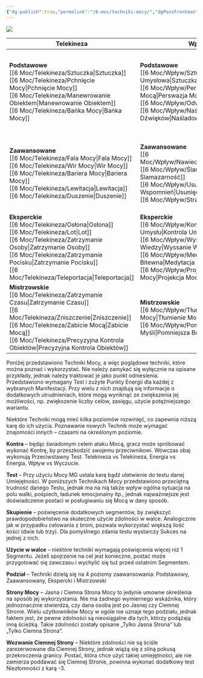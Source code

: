 ```yaml
---
{"dg-publish":true,"permalink":"/6-moc/techniki-mocy/","dgPassFrontmatter":true}
---
```


**![](https://lh7-rt.googleusercontent.com/docsz/AD_4nXc6v-ccdvTZMTcs0a8nHzbXVcqKp9AdjiU3pzELjCXg15Lk7khr_wyHbtygNo9Xf6bt-b7_oPUWWJ5dIzCtW_hebqhn0j-sEsS8p70gsDke0wRDim5Rg9fC9f0Q6n8TNlrsnjEtUV4P4j-7XMir1L8jXCu7?key=T3-QZLJMydwdELCftaUgv_J6)**

| **Telekineza**                                                                                                       | **Wpływ**                                                                                                   | **Wzmocnienie**                                                                                                                                                 | **Wyczuwanie**                                                                                                                                | **Energia** |
| -------------------------------------------------------------------------------------------------------------------- | ----------------------------------------------------------------------------------------------------------- | --------------------------------------------------------------------------------------------------------------------------------------------------------------- | --------------------------------------------------------------------------------------------------------------------------------------------- | ----------- |
| **Podstawowe**<br>[[6 Moc/Telekineza/Sztuczka\|Sztuczka]]<br>[[6 Moc/Telekineza/Pchnięcie Mocy\|Pchnięcie Mocy]]<br>[[6 Moc/Telekineza/Manewrowanie Obiektem\|Manewrowanie Obiektem]]<br>[[6 Moc/Telekineza/Bańka Mocy\|Bańka Mocy]]                  | **Podstawowe**<br>[[6 Moc/Wpływ/Sztuczka Umysłowa\|Sztuczka Umysłowa]]<br>[[6 Moc/Wpływ/Perswazja Mocą\|Perswazja Mocą]]<br>[[6 Moc/Wpływ/Odwaga\|Odwaga]]<br>[[6 Moc/Wpływ/Naśladowanie Dźwięków\|Naśladowanie Dźwięków]]    | **Podstawowe**<br>[[6 Moc/Wzmocnienie/Przypływ Sił\|Przypływ Sił]]<br>[[6 Moc/Wzmocnienie/Kontrola Oddechu\|Kontrola Oddechu]]<br>[[6 Moc/Wzmocnienie/Tapas (Utrzymanie Temperatury)\|Tapas]]<br>[[6 Moc/Wzmocnienie/Przyspieszenie Metabolizmu\|Przyspieszenie Metabolizmu]]<br>[[6 Moc/Wzmocnienie/Przyspieszenie\|Przyspieszenie]] | **Podstawowe**<br>[[6 Moc/Wyczuwanie/Wyczucie Mocy\|Wyczucie Mocy]]<br>[[6 Moc/Wyczuwanie/Wyczucie Emocji\|Wyczucie Emocji]]<br>[[6 Moc/Wyczuwanie/Widzenie w Ciemności\|Widzenie w Ciemności]]<br>[[6 Moc/Wyczuwanie/Wykrycie Istot\|Wykrycie Istot]]<br>[[6 Moc/Wyczuwanie/Wzrok Mocy\|Wzrok Mocy]]                |             |
| **Zaawansowane**<br>[[6 Moc/Telekineza/Fala Mocy\|Fala Mocy]]<br>[[6 Moc/Telekineza/Wir Mocy\|Wir Mocy]]<br>[[6 Moc/Telekineza/Bariera Mocy\|Bariera Mocy]]<br>[[6 Moc/Telekineza/Lewitacja\|Lewitacja]]<br>[[6 Moc/Telekineza/Duszenie\|Duszenie]]               | **Zaawansowane**<br>[[6 Moc/Wpływ/Nawiedzenie\|Nawiedzenie]]<br>[[6 Moc/Wpływ/Ślamazarność\|Ślamazarność]]<br>[[6 Moc/Wpływ/Usunięcie Wspomnień\|Usunięcie Wspomnień]]<br>[[6 Moc/Wpływ/Strach\|Strach]]            | **Zaawansowane**<br>[[6 Moc/Wzmocnienie/Wzmocnienie Atrybutu\|Wzmocnienie Atrybutu]]<br>[[6 Moc/Wzmocnienie/Doskonałe Przyspieszenie\|Doskonałe Przyspieszenie]]<br>[[6 Moc/Wzmocnienie/Trans Hibernacyjny\|Trans Hibernacyjny]]<br>[[6 Moc/Wzmocnienie/Neutralizacja Trucizny\|Neutralizacja Trucizny]]<br>[[6 Moc/Wzmocnienie/Ozdrowienie\|Ozdrowienie]]         | **Zaawansowane**<br>[[6 Moc/Wyczuwanie/Przeczucie\|Przeczucie]]<br>[[6 Moc/Wyczuwanie/Mroczny Cień\|Mroczny Cień]]<br>[[6 Moc/Wyczuwanie/Psychometria\|Psychometria]]<br>[[6 Moc/Wyczuwanie/Przewidywanie Przyszłości\|Przewidywanie Przyszłości]]<br>[[6 Moc/Wyczuwanie/Nawigacja w Nadprzestrzeni\|Nawigacja w Nadprzestrzeni]] |             |
| **Eksperckie**<br>[[6 Moc/Telekineza/Osłona\|Osłona]]<br>[[6 Moc/Telekineza/Lot\|Lot]]<br>[[6 Moc/Telekineza/Zatrzymanie Osoby\|Zatrzymanie Osoby]]<br>[[6 Moc/Telekineza/Zatrzymanie Pocisku\|Zatrzymanie Pocisku]]<br>[[6 Moc/Telekineza/Teleportacja\|Teleportacja]]      | **Eksperckie**<br>[[6 Moc/Wpływ/Kontrola Umysłu\|Kontrola Umysłu]]<br>[[6 Moc/Wpływ/Wyssanie Wiedzy\|Wyssanie Wiedzy]]<br>[[6 Moc/Wpływ/Medytacja Bitewna\|Medytacja Bitewna]]<br>[[6 Moc/Wpływ/Projekcja Mocy\|Projekcja Mocy]] | **Eksperckie**<br>[[6 Moc/Wzmocnienie/Zignorowanie Bólu\|Zignorowanie Bólu]]<br>[[6 Moc/Wzmocnienie/Przetrwanie\|Przetrwanie]]<br>[[6 Moc/Wzmocnienie/Powrót\|Powrót]]<br>[[6 Moc/Wzmocnienie/Oświecenie Umysłu\|Oświecenie Umysłu]]                                                               | **Eksperckie**<br>[[6 Moc/Wyczuwanie/Ukrycie w Mocy\|Ukrycie w Mocy]]<br>[[6 Moc/Wyczuwanie/Odnalezienie Osoby\|Odnalezienie Osoby]]<br>[[6 Moc/Wyczuwanie/Wędrówka po Nurcie\|Wędrówka po Nurcie]]<br>                                                  |             |
| **Mistrzowskie**<br>[[6 Moc/Telekineza/Zatrzymanie Czasu\|Zatrzymanie Czasu]]<br>[[6 Moc/Telekineza/Zniszczenie\|Zniszczenie]]<br>[[6 Moc/Telekineza/Zabicie Mocą\|Zabicie Mocą]]<br>[[6 Moc/Telekineza/Precyzyjna Kontrola Obiektów\|Precyzyjna Kontrola Obiektów]] | **Mistrzowskie**<br>[[6 Moc/Wpływ/Tłumienie Mocy\|Tłumienie Mocy]]<br>[[6 Moc/Wpływ/Pomniejsza Bomba Myśli\|Pomniejsza Bomba Myśli]]                                        | **Mistrzowskie**<br>[[6 Moc/Wzmocnienie/Nietykalność\|Nietykalność]]<br>[[6 Moc/Wzmocnienie/Życie\|Życie]]                                                                                                               | **Mistrzowskie**<br>[[6 Moc/Wyczuwanie/Świadoma Wędrówka po Nurcie\|Świadoma Wędrówka po Nurcie]]                                                                                           |             |





Poniżej przedstawiono Techniki Mocy, a więc poglądowe techniki, które można poznać i wykorzystać. Nie należy zamykać się wyłącznie na opisane przykłady, jednak należy traktować je jako punkt odniesienia. Przedstawiono wymagany Test i zużyte Punkty Energii dla każdej z wybranych Manifestacji. Przy wielu z nich znajdują się informacje o dodatkowych utrudnieniach, które mogą wyniknąć ze zwiększenia jej możliwości, np. zwiększenie liczby celów, zasięgu, użycie potężniejszego wariantu.

Niektóre Techniki mogą mieć kilka poziomów rozwinięć, co zapewnia niższą karę do ich użycia. Poznawanie nowych Technik może wymagać znajomości innych – czasami na określonym poziomie.

**Kontra** – będąc świadomym celem ataku Mocą, gracz może spróbować wykonać Kontrę, by przeszkodzić swojemu przeciwnikowi. Wówczas obaj wykonują Przeciwstawny Test. Telekineza vs Telekineza, Energia vs Energia, Wpływ vs Wyczucie.

**Test** – Przy użyciu Mocy MG ustala karę bądź ułatwienie do testu danej Umiejętności. W poniższych Technikach Mocy przedstawiono przeciętną trudność danego Testu, jednak ma na nią także wpływ ogólna sytuacja na polu walki, pośpiech, ładunek emocjonalny itp., jednak najważniejsze jest doświadczenie postaci w posługiwaniu się Mocą w dany sposób.

**Skupienie** – poświęcenie dodatkowych segmentów, by zwiększyć prawdopodobieństwo na skuteczne użycie zdolności w walce. Analogicznie jak w przypadku celowania z broni, pozwala wykorzystać większą ilość kości (dwie lub trzy). Dla pomyślnego zdania testu wystarczy Sukces na jednej z nich.

**Użycie w walce** – niektóre techniki wymagają poświęcenia więcej niż 1 Segmentu. Jeżeli spojrzenie na cel jest konieczne, postać może przygotować się zawczasu i wychylić się tuż przed ostatnim Segmentem.

**Podział** – Techniki dzielą się na 4 poziomy zaawansowania: Podstawowy, Zaawansowany, Ekspercki i Mistrzowski

**Strony Mocy** – Jasna i Ciemna Strona Mocy to jedynie umowne określenia na sposób jej wykorzystania. Nie ma żadnego wymiernego wskaźnika, który jednoznacznie stwierdza, czy dana osoba jest po Jasnej czy Ciemnej Stronie. Wielu użytkowników Mocy w ogóle nie uznaje tego podziału, jednak faktem jest, że pewne zdolności są nieosiągalne dla tych, którzy podążają inną ścieżką. Takie zdolności zostały opisane „Tylko Jasna Strona” lub „Tylko Ciemna Strona”.

**Wezwanie Ciemnej Strony** – Niektóre zdolności nie są ściśle zarezerwowane dla Ciemnej Strony, jednak wiążą się z silną pokusą przekroczenia granicy. Postać, która chce użyć takiej umiejętności, ale nie zamierza poddawać się Ciemnej Stronie, powinna wykonać dodatkowy test Niezłomności z karą -3.